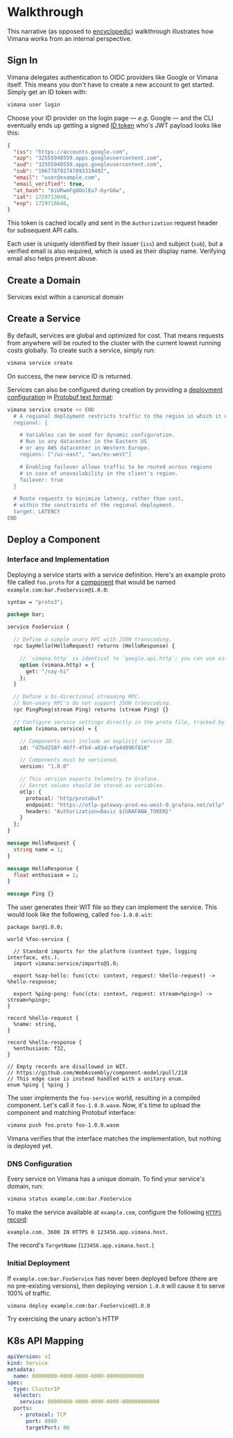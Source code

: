 # Walkthrough

This narrative
(as opposed to [encyclopedic](internal-overview.md))
walkthrough illustrates how Vimana works from an internal perspective.

## Sign In

Vimana delegates authentication to OIDC providers
like Google or Vimana itself.
This means you don't have to create a new account to get started.
Simply get an ID token with:

```bash
vimana user login
```

Choose your ID provider on the login page &mdash;
*e.g.* Google &mdash;
and the CLI eventually ends up getting a signed
[ID token](https://openid.net/specs/openid-connect-core-1_0.html#IDToken)
who's JWT payload looks like this:

```json
{
  "iss": "https://accounts.google.com",
  "azp": "32555940559.apps.googleusercontent.com",
  "aud": "32555940559.apps.googleusercontent.com",
  "sub": "106778792747893319492",
  "email": "user@example.com",
  "email_verified": true,
  "at_hash": "6iURwmFg8OolEu7-6yrG6w",
  "iat": 1729713046,
  "exp": 1729716646,
}
```

This token is cached locally
and sent in the `Authorization` request header
for subsequent API calls.

Each user is uniquely identified by their issuer (`iss`) and subject (`sub`),
but a verified email is also required, which is used as their display name.
Verifying email also helps prevent abuse.

## Create a Domain

Services exist within a canonical domain

## Create a Service

By default, services are global and optimized for cost.
That means requests from anywhere will be routed to the cluster
with the current lowest running costs globally.
To create such a service, simply run:

```bash
vimana service create
```

On success, the new service ID is returned.

Services can also be configured during creation
by providing a [deployment configuration](TODO)
in [Protobuf text format](https://protobuf.dev/reference/protobuf/textformat-spec/):

```bash
vimana service create << END
  # A regional deployment restricts traffic to the region in which it originates.
  regional: {

    # Variables can be used for dynamic configuration.
    # Run in any datacenter in the Eastern US
    # or any AWS datacenter in Western Europe.
    regions: ["/us-east", "aws/eu-west"]

    # Enabling failover allows traffic to be routed across regions
    # in case of unavailability in the client's region.
    failover: true
  }

  # Route requests to minimize latency, rather than cost,
  # within the constraints of the regional deployment.
  target: LATENCY
END
```

## Deploy a Component

### Interface and Implementation

Deploying a service starts with a service definition.
Here's an example proto file called `foo.proto`
for a [component](/docs/glossary.md#component)
that would be named `example.com:bar.FooService@1.0.0`:

```proto
syntax = "proto3";

package bar;

service FooService {

  // Define a simple unary RPC with JSON transcoding.
  rpc SayHello(HelloRequest) returns (HelloResponse) {

    // `vimana.http` is identical to `google.api.http`; you can use either.
    option (vimana.http) = {
      get: "/say-hi"
    };
  }

  // Define a bi-directional streaming RPC.
  // Non-unary RPC's do not support JSON transcoding.
  rpc PingPong(stream Ping) returns (stream Ping) {}

  // Configure service settings directly in the proto file, tracked by VCS.
  option (vimana.service) = {

    // Components must include an explicit service ID.
    id: "d7bd258f-46ff-4fb4-a02d-efa4d096f810"

    // Components must be versioned.
    version: "1.0.0"

    // This version exports telemetry to Grafana.
    // Secret values should be stored as variables.
    otlp: {
      protocol: "http/protobuf"
      endpoint: "https://otlp-gateway-prod-eu-west-0.grafana.net/otlp"
      headers: "Authorization=Basic ${GRAFANA_TOKEN}"
    }
  };
}

message HelloRequest {
  string name = 1;
}

message HelloResponse {
  float enthusiasm = 1;
}

message Ping {}
```

The user generates their WIT file so they can implement the service.
This would look like the following, called `foo-1.0.0.wit`:

```wit
package bar@1.0.0;

world %foo-service {

  // Standard imports for the platform (context type, logging interface, etc.).
  import vimana:service/imports@1.0;

  export %say-hello: func(ctx: context, request: %hello-request) -> %hello-response;

  export %ping-pong: func(ctx: context, request: stream<%ping>) -> stream<%ping>;
}

record %hello-request {
  %name: string,
}

record %hello-response {
  %enthusiasm: f32,
}

// Empty records are disallowed in WIT.
// https://github.com/WebAssembly/component-model/pull/218
// This edge case is instead handled with a unitary enum.
enum %ping { %ping }
```

The user implements the `foo-service` world,
resulting in a compiled component.
Let's call it `foo-1.0.0.wasm`.
Now, it's time to upload the component
and matching Protobuf interface:

```bash
vimana push foo.proto foo-1.0.0.wasm
```

Vimana verifies that the interface matches the implementation,
but nothing is deployed yet.

### DNS Configuration

Every service on Vimana has a unique domain.
To find your service's domain, run:

```bash
vimana status example.com:bar.FooService
```

To make the service available at `example.com`,
configure the following
[`HTTPS` record](https://www.rfc-editor.org/rfc/rfc9460.html):

```
example.com. 3600 IN HTTPS 0 123456.app.vimana.host.
```

The record's `TargetName` (`123456.app.vimana.host.`)

### Initial Deployment

If `example.com:bar.FooService` has never been deployed before
(there are no pre-existing versions),
then deploying version `1.0.0` will cause it to serve 100% of traffic.

```bash
vimana deploy example.com:bar.FooService@1.0.0
```

Try exercising the unary action's HTTP

## K8s API Mapping

```yaml
apiVersion: v1
kind: Service
metadata:
  name: 00000000-0000-0000-0000-000000000000
spec:
  type: ClusterIP
  selector:
    service: 00000000-0000-0000-0000-000000000000
  ports:
    - protocol: TCP
      port: 8080
      targetPort: 80
```
